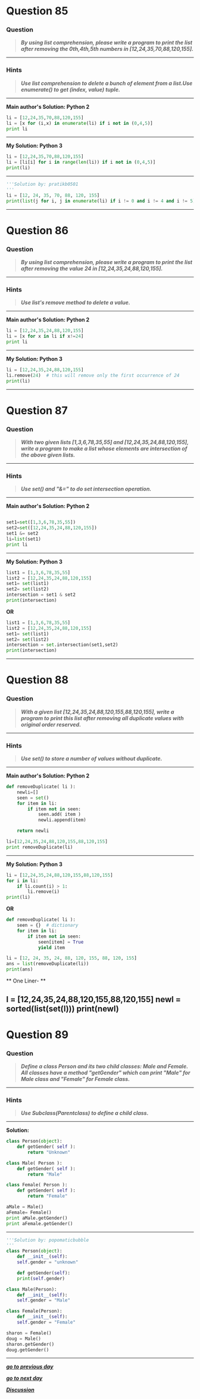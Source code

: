 # Question 85

### **Question**

> **_By using list comprehension, please write a program to print the list after removing the 0th,4th,5th numbers in [12,24,35,70,88,120,155]._**

---

### Hints

> **_Use list comprehension to delete a bunch of element from a list.Use enumerate() to get (index, value) tuple._**

---

**Main author's Solution: Python 2**

```python
li = [12,24,35,70,88,120,155]
li = [x for (i,x) in enumerate(li) if i not in (0,4,5)]
print li
```
---

**My Solution: Python 3**

```python
li = [12,24,35,70,88,120,155]
li = [li[i] for i in range(len(li)) if i not in (0,4,5)]
print(li)
```
---
```python
'''Solution by: pratikb0501
'''
li = [12, 24, 35, 70, 88, 120, 155]
print(list(j for i, j in enumerate(li) if i != 0 and i != 4 and i != 5))

```

---

# Question 86

### **Question**

> **_By using list comprehension, please write a program to print the list after removing the value 24 in [12,24,35,24,88,120,155]._**

---

### Hints

> **_Use list's remove method to delete a value._**

---

**Main author's Solution: Python 2**

```python
li = [12,24,35,24,88,120,155]
li = [x for x in li if x!=24]
print li
```

---

**My Solution: Python 3**

```python
li = [12,24,35,24,88,120,155]
li.remove(24)  # this will remove only the first occurrence of 24
print(li)
```

---

# Question 87

### **Question**

> **_With two given lists [1,3,6,78,35,55] and [12,24,35,24,88,120,155], write a program to make a list whose elements are intersection of the above given lists._**

---

### Hints

> **_Use set() and "&=" to do set intersection operation._**

---

**Main author's Solution: Python 2**

```python

set1=set([1,3,6,78,35,55])
set2=set([12,24,35,24,88,120,155])
set1 &= set2
li=list(set1)
print li
```

---

**My Solution: Python 3**

```python
list1 = [1,3,6,78,35,55]
list2 = [12,24,35,24,88,120,155]
set1= set(list1)
set2= set(list2)
intersection = set1 & set2
print(intersection)
```

**OR**

```python
list1 = [1,3,6,78,35,55]
list2 = [12,24,35,24,88,120,155]
set1= set(list1)
set2= set(list2)
intersection = set.intersection(set1,set2)
print(intersection)
```

---

# Question 88

### **Question**

> **_With a given list [12,24,35,24,88,120,155,88,120,155], write a program to print this list after removing all duplicate values with original order reserved._**

---

### Hints

> **_Use set() to store a number of values without duplicate._**

---

**Main author's Solution: Python 2**

```python
def removeDuplicate( li ):
    newli=[]
    seen = set()
    for item in li:
        if item not in seen:
            seen.add( item )
            newli.append(item)

    return newli

li=[12,24,35,24,88,120,155,88,120,155]
print removeDuplicate(li)

```

---

**My Solution: Python 3**

```python
li = [12,24,35,24,88,120,155,88,120,155]
for i in li:
    if li.count(i) > 1:
        li.remove(i)
print(li)
```

**OR**

```python
def removeDuplicate( li ):
    seen = {}  # dictionary
    for item in li:
        if item not in seen:
            seen[item] = True
            yield item

li = [12, 24, 35, 24, 88, 120, 155, 88, 120, 155]
ans = list(removeDuplicate(li))
print(ans)
```
** One Liner- **

l = [12,24,35,24,88,120,155,88,120,155]
newl = sorted(list(set(l)))
print(newl)
---

# Question 89

### **Question**

> **_Define a class Person and its two child classes: Male and Female. All classes have a method "getGender" which can print "Male" for Male class and "Female" for Female class._**

---

### Hints

> **_Use Subclass(Parentclass) to define a child class._**

---

**Solution:**

```python
class Person(object):
    def getGender( self ):
        return "Unknown"

class Male( Person ):
    def getGender( self ):
        return "Male"

class Female( Person ):
    def getGender( self ):
        return "Female"

aMale = Male()
aFemale= Female()
print aMale.getGender()
print aFemale.getGender()
```
---
```python
'''Solution by: popomaticbubble
'''
class Person(object):
    def __init__(self):
	self.gender = "unknown"

    def getGender(self):
	print(self.gender)

class Male(Person):
    def __init__(self):
	self.gender = "Male"

class Female(Person):
    def __init__(self):
	self.gender = "Female"

sharon = Female()
doug = Male()
sharon.getGender()
doug.getGender()

```
---

[**_go to previous day_**](https://github.com/darkprinx/100-plus-Python-programming-exercises-extended/blob/master/Status/Day_20.md "Day 20")

[**_go to next day_**](https://github.com/darkprinx/100-plus-Python-programming-exercises-extended/blob/master/Status/Day_22.md "Day 22")

[**_Discussion_**](https://github.com/darkprinx/100-plus-Python-programming-exercises-extended/issues/3)
